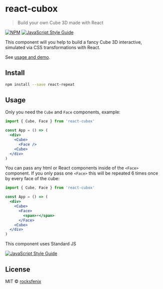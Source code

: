 # react-cubox

> Build your own Cube 3D made with React

[![NPM](https://img.shields.io/npm/v/react-cubox.svg)](https://www.npmjs.com/package/react-cubox) [![JavaScript Style Guide](https://img.shields.io/badge/code_style-standard-brightgreen.svg)](https://standardjs.com)

This component will you help to build a fancy Cube 3D interactive, simulated via CSS transformations with React.

See [usage and demo](https://react-cubox-website.vercel.app/).

## Install

```bash
npm install --save react-repeat
```

## Usage

Only you need the ``Cube`` and ``Face`` components, example:

```jsx
import { Cube, Face } from 'react-cubox'

const App = () => (
  <div>
    <Cube>
      <Face />
    <Cube>
  </div>
)

```

You can pass any html or React components inside of the ``<Face>`` component. If you only pass one ``<Face>`` this will be repeated 6 times once by every face of the cube:

```jsx
import { Cube, Face } from 'react-cubox'

const App = () => (
  <div>
    <Cube>
      <Face>
        <span>⚡</span>
      </Face>
    <Cube>
  </div>
)

```

<!-- 
### Composition

The declarative composition that we expected:
```js
<Cube
  bgColor='gold'
  frozen={false}
  activeOpacity={0.5}
  inactiveOpacity={1}
  opacityDuration={0.5}
  opacity={0.8}
  showFaceNumber
  speed={0.1}
  sensivity={0.1}
  touchSensivity={2}
  sensivityFade={0.87}
  onFaceClick={console.log}
  onMove={console.log}
  onMoveEnd={console.log}
  refController={controllerRef}
  texture='https://...'
  material='solid|gradient|texture'
  behavior='opaque|active|translucid'
>
  <Face bgColor='blue' />
  <Face bgColor='gold' />
  <Face>
    <span>⚡</span>
  <Face>
<Cube>

```

The full documentation is still in progress. -->

<!-- 
### Remote controller

By default, the movements will be listened in document, but you can pass a React ref to control and listen the movements on another element.

```jsx
<div ref={controllerRef}>
  Remote controller 🕹️
</div>
<Cube
  bg='red'
  refController={controllerRef}
  material='gradient'
  behavior='translucid'
>
  <Face>
    <span>⚡</span>
  <Face>
<Cube>
```

----- -->

This component uses Standard JS

[![JavaScript Style Guide](https://cdn.rawgit.com/standard/standard/master/badge.svg)](https://github.com/standard/standard)

## License

MIT © [rocksfenix](https://github.com/rocksfenix)
